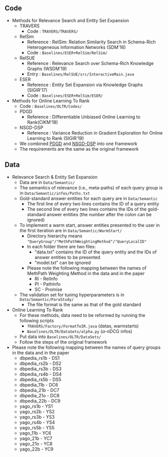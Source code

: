 ## Code

- Methods for Relevance Search and Entity Set Expansion
  - TRAVERS
    - Code : `TRAVERS/TRAVERS/`
  - RelSim
    - Reference : RelSim: Relation Similarity Search in Schema-Rich Heterogeneous Information Networks (SDM'16)
    - Code : `Baselines/ESER+RelSim/RelSim/`
  - RelSUE
    - Reference :  Relevance Search over Schema-Rich Knowledge Graphs (WSDM'19)
    - Entry : `Baselines/RelSUE/src/InteractiveMain.java`
  - ESER
    - Reference : Entity Set Expansion via Knowledge Graphs (SIGIR'17)
    - Code : `Baselines/ESER+RelSim/ESER/`
- Methods for Online Learning To Rank
  - Code : `Baselines/OLTR/Codes/`
  - PDGD
    - Reference : Differentiable Unbiased Online Learning to Rank(CIKM'18)
  - NSGD-DSP
    - Reference : Variance Reduction in Gradient Exploration for Online Learning to Rank (SIGIR'19)
  - We combined [PDGD](https://github.com/HarrieO/OnlineLearningToRank) and [NSGD-DSP](https://github.com/sak2km/OnlineLearningToRank) into one framework
  - The requirements are the same as the original framework

## Data

- Relevance Search & Entity Set Expansion
  - Data are in `Data/Semantic/`
  - The semantics of relevance (i.e., meta-paths) of each query group is in `Data/Semantic/infos/Paths.txt`
  - Gold-standard answer entities for each query are in `Data/Semantic`
    - The first line of every two lines contains the ID of a query entity
    - The second line of every two lines contains the IDs of the gold-standard answer entities (the number after the colon can be ignored)
  - To implement a warm start, answer entities presented to the user in the first iteration are in `Data/Semantic/WarmStart/`
    - Directory hierarchy means `"QueryGroup"/"MethPathWeightingMethod"/"QueryLocalID"`
    - In each folder there are two files:
      - "data.txt" contains the ID of the query entity and the IDs of answer entities to be presented
      - "model.txt" can be ignored
    - Please note the following mapping between the names of MethPath Weighting Method in the data and in the paper
      - RI - RelInfo
      - PI - PathInfo
      - SC - Promise
  - The validation set for tuning hyperparameters is in `Data/Semantic/ParaStudy/`
    - The file format is the same as that of the gold standard
- Online Learning To Rank
  - For these methods, data need to be reformed by running the following scripts
    - `TRAVERS/Factory/FormatToIR.java` (datas, warmstarts)
    - `Baselines/OLTR/DataSets/alpha.py` ($\alpha$-nDCG infos)
  - Put data into `Baselines/OLTR/DataSets/` 
  - Follow the steps of the original framework
- Please note the following mapping between the names of query groups in the data and in the paper
  - dbpedia_rs1b - DS1
  - dbpedia_rs2b - DS2
  - dbpedia_rs3b - DS3
  - dbpedia_rs4b - DS4
  - dbpedia_rs5b - DS5
  - dbpedia_11b - DC6
  - dbpedia_21b - DC7
  - dbpedia_21o - DC8
  - dbpedia_22b - DC9
  - yago_rs1b - YS1
  - yago_rs2b - YS2
  - yago_rs3b - YS3
  - yago_rs4b - YS4
  - yago_rs5b - YS5
  - yago_11b - YC6
  - yago_21b - YC7
  - yago_21o - YC8
  - yago_22b - YC9